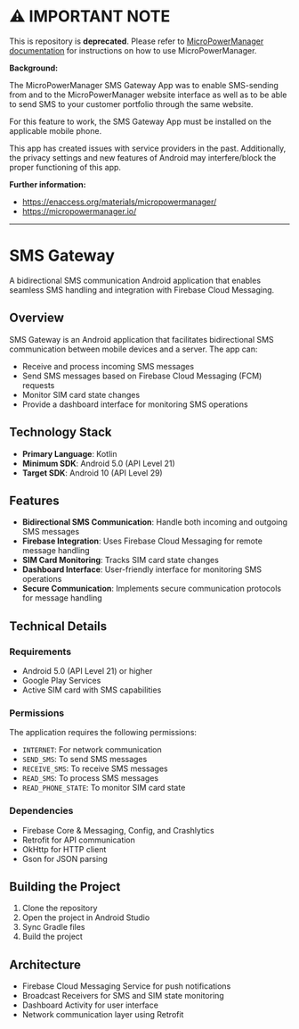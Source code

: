 # ⚠️ IMPORTANT NOTE

This is repository is **deprecated**.
Please refer to [MicroPowerManager documentation](https://micropowermanager.io/) for instructions on how to use MicroPowerManager.

**Background:**

The MicroPowerManager SMS Gateway App was to enable SMS-sending from and to the MicroPowerManager website interface as well as to be able to send SMS to your customer portfolio through the same website.

For this feature to work, the SMS Gateway App must be installed on the applicable mobile phone.

This app has created issues with service providers in the past.
Additionally, the privacy settings and new features of Android may interfere/block the proper functioning of this app.

**Further information:**

- <https://enaccess.org/materials/micropowermanager/>
- <https://micropowermanager.io/>

---

# SMS Gateway

A bidirectional SMS communication Android application that enables seamless SMS handling and integration with Firebase Cloud Messaging.

## Overview

SMS Gateway is an Android application that facilitates bidirectional SMS communication between mobile devices and a server. The app can:

- Receive and process incoming SMS messages
- Send SMS messages based on Firebase Cloud Messaging (FCM) requests
- Monitor SIM card state changes
- Provide a dashboard interface for monitoring SMS operations

## Technology Stack

- **Primary Language**: Kotlin
- **Minimum SDK**: Android 5.0 (API Level 21)
- **Target SDK**: Android 10 (API Level 29)

## Features

- **Bidirectional SMS Communication**: Handle both incoming and outgoing SMS messages
- **Firebase Integration**: Uses Firebase Cloud Messaging for remote message handling
- **SIM Card Monitoring**: Tracks SIM card state changes
- **Dashboard Interface**: User-friendly interface for monitoring SMS operations
- **Secure Communication**: Implements secure communication protocols for message handling

## Technical Details

### Requirements

- Android 5.0 (API Level 21) or higher
- Google Play Services
- Active SIM card with SMS capabilities

### Permissions

The application requires the following permissions:

- `INTERNET`: For network communication
- `SEND_SMS`: To send SMS messages
- `RECEIVE_SMS`: To receive SMS messages
- `READ_SMS`: To process SMS messages
- `READ_PHONE_STATE`: To monitor SIM card state

### Dependencies

- Firebase Core & Messaging, Config, and Crashlytics
- Retrofit for API communication
- OkHttp for HTTP client
- Gson for JSON parsing

## Building the Project

1. Clone the repository
2. Open the project in Android Studio
3. Sync Gradle files
4. Build the project

## Architecture

- Firebase Cloud Messaging Service for push notifications
- Broadcast Receivers for SMS and SIM state monitoring
- Dashboard Activity for user interface
- Network communication layer using Retrofit
